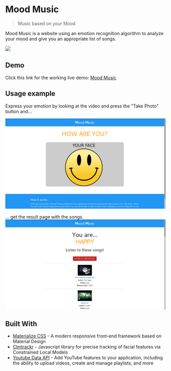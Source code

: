 # Mood Music
> Music based on your Mood

Mood Music is a website using an emotion recognition algorithm to analyze your mood and give you an appropriate list of songs.

![](header.png)

## Demo

Click this link for the working live demo: [Mood Music](https://pietromoretto.github.io/mood-music/)

## Usage example

Express your emotion by looking at the video and press the "Take Photo" button and...

![](1.png)

... get the result page with the songs.
![](2.png)

## Built With

* [Materialize CSS](https://materializecss.com/) - A modern responsive front-end framework based on Material Design
* [Clmtrackr](https://github.com/auduno/clmtrackr) - Javascript library for precise tracking of facial features via Constrained Local Models 
* [Youtube Data API](https://developers.google.com/youtube/v3/) - Add YouTube features to your application, including the ability to upload videos, create and manage playlists, and more
